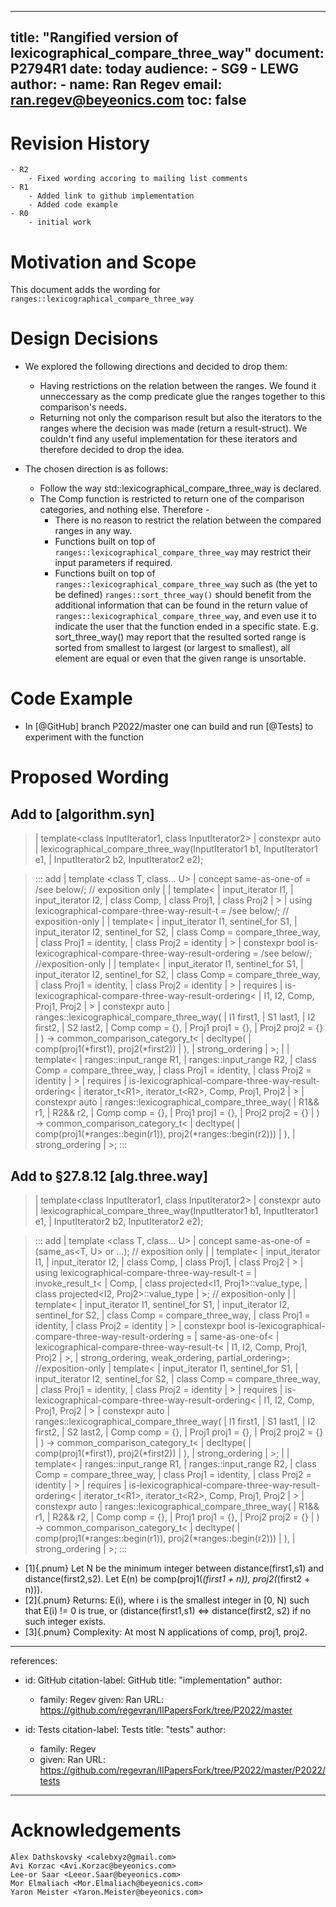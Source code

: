 

---
title: "Rangified version of lexicographical_compare_three_way"
document: P2794R1
date: today
audience: 
    - SG9
    - LEWG
author:
    - name: Ran Regev
      email: <ran.regev@beyeonics.com>
toc: false
---   




# Revision History
    - R2
        - Fixed wording accoring to mailing list comments
    - R1
        - Added link to github implementation
        - Added code example
    - R0
        - initial work

# Motivation and Scope
This document adds the wording for ```ranges::lexicographical_compare_three_way``` 

# Design Decisions

- We explored the following directions and decided to drop them:
    - Having restrictions on the relation between the ranges. We found it unneccessary as the comp predicate glue the ranges together to this comparison's needs.
    - Returning not only the comparison result but also the iterators to the ranges where the decision was made (return a result-struct). We couldn't find any useful implementation for these iterators and therefore decided to drop the idea.

- The chosen direction is as follows:
    - Follow the way std::lexicographical_compare_three_way is declared.
    - The Comp function is restricted to return one of the comparison categories, and nothing else. Therefore -
        - There is no reason to restrict the relation between the compared ranges in any way.
        - Functions built on top of ```ranges::lexicographical_compare_three_way``` may restrict their input parameters if required. 
        - Functions built on top of ```ranges::lexicographical_compare_three_way``` such as (the yet to be defined) ```ranges::sort_three_way()``` should benefit from the additional information that can be found in the return value of ```ranges::lexicographical_compare_three_way```, and even use it to indicate the user that the function ended in a specific state.  E.g. sort_three_way() may report that the resulted sorted range is sorted from smallest to largest (or largest to smallest), all element are equal or even that the given range is unsortable.

# Code Example
- In [@GitHub] branch P2022/master one can build and run [@Tests] to experiment with the function


# Proposed Wording 


## Add to [algorithm.syn]

> | template<class InputIterator1, class InputIterator2>
> |    constexpr auto
> |      lexicographical_compare_three_way(InputIterator1 b1, InputIterator1 e1,
> |                                        InputIterator2 b2, InputIterator2 e2);

> ::: add
> |    template <class T, class... U>
> |    concept same-as-one-of = /see below/; // exposition only
> |
> |    template<
> |        input_iterator I1,
> |        input_iterator I2,
> |        class Comp,
> |        class Proj1,
> |        class Proj2
> |    >
> |    using lexicographical-compare-three-way-result-t = /see below/; // exposition-only
> |
> |     template<
> |         input_iterator I1, sentinel_for<I1> S1,
> |         input_iterator I2, sentinel_for<I2> S2,
> |         class Comp = compare_three_way,
> |         class Proj1 = identity, 
> |         class Proj2 = identity
> |     >
> |    constexpr bool is-lexicographical-compare-three-way-result-ordering = /see below/; //exposition-only
> |
> |    template<
> |        input_iterator I1, sentinel_for<I1> S1,
> |        input_iterator I2, sentinel_for<I2> S2,
> |        class Comp = compare_three_way,
> |        class Proj1 = identity, 
> |        class Proj2 = identity
> |    >
> |    requires
> |        is-lexicographical-compare-three-way-result-ordering<
> |            I1, I2, Comp, Proj1, Proj2
> |        >
> |    constexpr auto
> |        ranges::lexicographical_compare_three_way( 
> |            I1 first1, 
> |            S1 last1, 
> |            I2 first2, 
> |            S2 last2, 
> |            Comp comp = {},
> |            Proj1 proj1 = {}, 
> |            Proj2 proj2 = {}
> |    ) -> common_comparison_category_t<
> |                decltype(
> |                    comp(proj1(\*first1), proj2(\*first2))
> |                ), 
> |                strong_ordering
> |         >;
> |
> |    template<
> |        ranges::input_range R1,
> |        ranges::input_range R2,
> |        class Comp = compare_three_way,
> |        class Proj1 = identity, 
> |        class Proj2 = identity
> |    >
> |    requires
> |        is-lexicographical-compare-three-way-result-ordering<
> |            iterator_t\<R1\>, iterator_t\<R2\>, Comp, Proj1, Proj2
> |        > 
> |    constexpr auto
> |        ranges::lexicographical_compare_three_way( 
> |            R1&& r1,
> |            R2&& r2,
> |            Comp comp = {},
> |            Proj1 proj1 = {}, 
> |            Proj2 proj2 = {}
> |    ) -> common_comparison_category_t<
> |                decltype(
> |                    comp(proj1(*ranges::begin(r1)), proj2(*ranges::begin(r2)))
> |                ), 
> |                strong_ordering
> |         >;
> :::

## Add to §27.8.12 [alg.three.way]

> | template<class InputIterator1, class InputIterator2>
> |   constexpr auto
> |     lexicographical_compare_three_way(InputIterator1 b1, InputIterator1 e1,
> |                                       InputIterator2 b2, InputIterator2 e2);

> ::: add
> |    template <class T, class... U>
> |    concept same-as-one-of = (same_as<T, U> or ...); // exposition only
> |
> |    template<
> |        input_iterator I1,
> |        input_iterator I2,
> |        class Comp,
> |        class Proj1,
> |        class Proj2
> |    >
> |    using lexicographical-compare-three-way-result-t =
> |        invoke_result_t<
> |            Comp, 
> |            class projected<I1, Proj1>::value_type, 
> |            class projected<I2, Proj2>::value_type
> |        >; // exposition-only
> |
> |     template<
> |         input_iterator I1, sentinel_for<I1> S1,
> |         input_iterator I2, sentinel_for<I2> S2,
> |         class Comp = compare_three_way,
> |         class Proj1 = identity, 
> |         class Proj2 = identity
> |     >
> |    constexpr bool is-lexicographical-compare-three-way-result-ordering = 
> |            same-as-one-of<
> |                lexicographical-compare-three-way-result-t<
> |                    I1, I2, Comp, Proj1, Proj2
> |                >,
> |                strong_ordering, weak_ordering, partial_ordering>; //exposition-only
> |    template<
> |        input_iterator I1, sentinel_for<I1> S1,
> |        input_iterator I2, sentinel_for<I2> S2,
> |        class Comp = compare_three_way,
> |        class Proj1 = identity, 
> |        class Proj2 = identity
> |    >
> |    requires
> |        is-lexicographical-compare-three-way-result-ordering<
> |            I1, I2, Comp, Proj1, Proj2
> |        >
> |    constexpr auto
> |        ranges::lexicographical_compare_three_way( 
> |            I1 first1, 
> |            S1 last1, 
> |            I2 first2, 
> |            S2 last2, 
> |            Comp comp = {},
> |            Proj1 proj1 = {}, 
> |            Proj2 proj2 = {}
> |    ) -> common_comparison_category_t<
> |                decltype(
> |                    comp(proj1(\*first1), proj2(\*first2))
> |                ), 
> |                strong_ordering
> |         >;
> |
> |    template<
> |        ranges::input_range R1,
> |        ranges::input_range R2,
> |        class Comp = compare_three_way,
> |        class Proj1 = identity, 
> |        class Proj2 = identity
> |    >
> |    requires
> |        is-lexicographical-compare-three-way-result-ordering<
> |            iterator_t\<R1\>, iterator_t\<R2\>, Comp, Proj1, Proj2
> |        > 
> |    constexpr auto
> |        ranges::lexicographical_compare_three_way( 
> |            R1&& r1,
> |            R2&& r2,
> |            Comp comp = {},
> |            Proj1 proj1 = {}, 
> |            Proj2 proj2 = {}
> |    ) -> common_comparison_category_t<
> |                decltype(
> |                    comp(proj1(\*ranges::begin(r1)), proj2(\*ranges::begin(r2)))
> |                ), 
> |                strong_ordering
> |         >;
> ::: 

- [1]{.pnum} Let N be the minimum integer between distance(first1,s1) and distance(first2,s2). Let E(n) be comp(proj1(*(first1 + n)), proj2(*(first2 + n))).
- [2]{.pnum} Returns: E(i), where i is the smallest integer in [0, N) such that E(i) != 0 is true, or (distance(first1,s1) <=> distance(first2, s2) if no such integer exists.
- [3]{.pnum} Complexity: At most N applications of comp, proj1, proj2.

---
references:
  - id: GitHub
    citation-label: GitHub
    title: "implementation"
    author:
      - family: Regev 
        given: Ran
    URL: https://github.com/regevran/IlPapersFork/tree/P2022/master

  - id: Tests
    citation-label: Tests
    title: "tests"
    author:
      - family: Regev 
      - given: Ran
    URL: https://github.com/regevran/IlPapersFork/tree/P2022/master/P2022/tests
---


# Acknowledgements
    Alex Dathskovsky <calebxyz@gmail.com> 
    Avi Korzac <Avi.Korzac@beyeonics.com> 
    Lee-or Saar <Leeor.Saar@beyeonics.com>
    Mor Elmaliach <Mor.Elmaliach@beyeonics.com>
    Yaron Meister <Yaron.Meister@beyeonics.com> 
